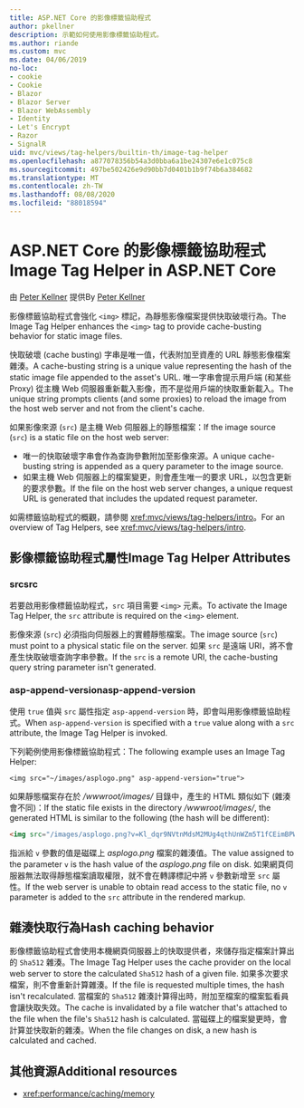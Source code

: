 ```yaml
---
title: ASP.NET Core 的影像標籤協助程式
author: pkellner
description: 示範如何使用影像標籤協助程式。
ms.author: riande
ms.custom: mvc
ms.date: 04/06/2019
no-loc:
- cookie
- Cookie
- Blazor
- Blazor Server
- Blazor WebAssembly
- Identity
- Let's Encrypt
- Razor
- SignalR
uid: mvc/views/tag-helpers/builtin-th/image-tag-helper
ms.openlocfilehash: a877078356b54a3d0bba6a1be24307e6e1c075c8
ms.sourcegitcommit: 497be502426e9d90bb7d0401b1b9f74b6a384682
ms.translationtype: MT
ms.contentlocale: zh-TW
ms.lasthandoff: 08/08/2020
ms.locfileid: "88018594"
---
```

# <a name="image-tag-helper-in-aspnet-core"></a><span data-ttu-id="5d65f-103">ASP.NET Core 的影像標籤協助程式</span><span class="sxs-lookup"><span data-stu-id="5d65f-103">Image Tag Helper in ASP.NET Core</span></span>

<span data-ttu-id="5d65f-104">由 [Peter Kellner](https://peterkellner.net) 提供</span><span class="sxs-lookup"><span data-stu-id="5d65f-104">By [Peter Kellner](https://peterkellner.net)</span></span>

<span data-ttu-id="5d65f-105">影像標籤協助程式會強化 `<img>` 標記，為靜態影像檔案提供快取破壞行為。</span><span class="sxs-lookup"><span data-stu-id="5d65f-105">The Image Tag Helper enhances the `<img>` tag to provide cache-busting behavior for static image files.</span></span>

<span data-ttu-id="5d65f-106">快取破壞 (cache busting) 字串是唯一值，代表附加至資產的 URL 靜態影像檔案雜湊。</span><span class="sxs-lookup"><span data-stu-id="5d65f-106">A cache-busting string is a unique value representing the hash of the static image file appended to the asset's URL.</span></span> <span data-ttu-id="5d65f-107">唯一字串會提示用戶端 (和某些 Proxy) 從主機 Web 伺服器重新載入影像，而不是從用戶端的快取重新載入。</span><span class="sxs-lookup"><span data-stu-id="5d65f-107">The unique string prompts clients (and some proxies) to reload the image from the host web server and not from the client's cache.</span></span>

<span data-ttu-id="5d65f-108">如果影像來源 (`src`) 是主機 Web 伺服器上的靜態檔案：</span><span class="sxs-lookup"><span data-stu-id="5d65f-108">If the image source (`src`) is a static file on the host web server:</span></span>

* <span data-ttu-id="5d65f-109">唯一的快取破壞字串會作為查詢參數附加至影像來源。</span><span class="sxs-lookup"><span data-stu-id="5d65f-109">A unique cache-busting string is appended as a query parameter to the image source.</span></span>
* <span data-ttu-id="5d65f-110">如果主機 Web 伺服器上的檔案變更，則會產生唯一的要求 URL，以包含更新的要求參數。</span><span class="sxs-lookup"><span data-stu-id="5d65f-110">If the file on the host web server changes, a unique request URL is generated that includes the updated request parameter.</span></span>

<span data-ttu-id="5d65f-111">如需標籤協助程式的概觀，請參閱 <xref:mvc/views/tag-helpers/intro>。</span><span class="sxs-lookup"><span data-stu-id="5d65f-111">For an overview of Tag Helpers, see <xref:mvc/views/tag-helpers/intro>.</span></span>

## <a name="image-tag-helper-attributes"></a><span data-ttu-id="5d65f-112">影像標籤協助程式屬性</span><span class="sxs-lookup"><span data-stu-id="5d65f-112">Image Tag Helper Attributes</span></span>

### <a name="src"></a><span data-ttu-id="5d65f-113">src</span><span class="sxs-lookup"><span data-stu-id="5d65f-113">src</span></span>

<span data-ttu-id="5d65f-114">若要啟用影像標籤協助程式，`src` 項目需要 `<img>` 元素。</span><span class="sxs-lookup"><span data-stu-id="5d65f-114">To activate the Image Tag Helper, the `src` attribute is required on the `<img>` element.</span></span>

<span data-ttu-id="5d65f-115">影像來源 (`src`) 必須指向伺服器上的實體靜態檔案。</span><span class="sxs-lookup"><span data-stu-id="5d65f-115">The image source (`src`) must point to a physical static file on the server.</span></span> <span data-ttu-id="5d65f-116">如果 `src` 是遠端 URI，將不會產生快取破壞查詢字串參數。</span><span class="sxs-lookup"><span data-stu-id="5d65f-116">If the `src` is a remote URI, the cache-busting query string parameter isn't generated.</span></span>

### <a name="asp-append-version"></a><span data-ttu-id="5d65f-117">asp-append-version</span><span class="sxs-lookup"><span data-stu-id="5d65f-117">asp-append-version</span></span>

<span data-ttu-id="5d65f-118">使用 `true` 值與 `src` 屬性指定 `asp-append-version` 時，即會叫用影像標籤協助程式。</span><span class="sxs-lookup"><span data-stu-id="5d65f-118">When `asp-append-version` is specified with a `true` value along with a `src` attribute, the Image Tag Helper is invoked.</span></span>

<span data-ttu-id="5d65f-119">下列範例使用影像標籤協助程式：</span><span class="sxs-lookup"><span data-stu-id="5d65f-119">The following example uses an Image Tag Helper:</span></span>

```cshtml
<img src="~/images/asplogo.png" asp-append-version="true">
```

<span data-ttu-id="5d65f-120">如果靜態檔案存在於 */wwwroot/images/* 目錄中，產生的 HTML 類似如下 (雜湊會不同)：</span><span class="sxs-lookup"><span data-stu-id="5d65f-120">If the static file exists in the directory */wwwroot/images/*, the generated HTML is similar to the following (the hash will be different):</span></span>

```html
<img src="/images/asplogo.png?v=Kl_dqr9NVtnMdsM2MUg4qthUnWZm5T1fCEimBPWDNgM">
```

<span data-ttu-id="5d65f-121">指派給 `v` 參數的值是磁碟上 *asplogo.png* 檔案的雜湊值。</span><span class="sxs-lookup"><span data-stu-id="5d65f-121">The value assigned to the parameter `v` is the hash value of the *asplogo.png* file on disk.</span></span> <span data-ttu-id="5d65f-122">如果網頁伺服器無法取得靜態檔案讀取權限，就不會在轉譯標記中將 `v` 參數新增至 `src` 屬性。</span><span class="sxs-lookup"><span data-stu-id="5d65f-122">If the web server is unable to obtain read access to the static file, no `v` parameter is added to the `src` attribute in the rendered markup.</span></span>

## <a name="hash-caching-behavior"></a><span data-ttu-id="5d65f-123">雜湊快取行為</span><span class="sxs-lookup"><span data-stu-id="5d65f-123">Hash caching behavior</span></span>

<span data-ttu-id="5d65f-124">影像標籤協助程式會使用本機網頁伺服器上的快取提供者，來儲存指定檔案計算出的 `Sha512` 雜湊。</span><span class="sxs-lookup"><span data-stu-id="5d65f-124">The Image Tag Helper uses the cache provider on the local web server to store the calculated `Sha512` hash of a given file.</span></span> <span data-ttu-id="5d65f-125">如果多次要求檔案，則不會重新計算雜湊。</span><span class="sxs-lookup"><span data-stu-id="5d65f-125">If the file is requested multiple times, the hash isn't recalculated.</span></span> <span data-ttu-id="5d65f-126">當檔案的 `Sha512` 雜湊計算得出時，附加至檔案的檔案監看員會讓快取失效。</span><span class="sxs-lookup"><span data-stu-id="5d65f-126">The cache is invalidated by a file watcher that's attached to the file when the file's `Sha512` hash is calculated.</span></span> <span data-ttu-id="5d65f-127">當磁碟上的檔案變更時，會計算並快取新的雜湊。</span><span class="sxs-lookup"><span data-stu-id="5d65f-127">When the file changes on disk, a new hash is calculated and cached.</span></span>

## <a name="additional-resources"></a><span data-ttu-id="5d65f-128">其他資源</span><span class="sxs-lookup"><span data-stu-id="5d65f-128">Additional resources</span></span>

* <xref:performance/caching/memory>
